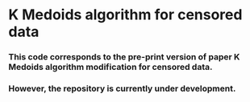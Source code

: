 # K Medoids algorithm for censored data 

### This code corresponds to the pre-print version of paper K Medoids algorithm modification for censored data. 
### However, the repository is currently under development.
